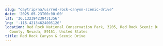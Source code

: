 ```yaml
---
slug: "daytrip/na/us/red-rock-canyon-scenic-drive"
date: '2025-05-23T00:00:00'
lat: '36.132394239431356'
lng: '-115.42134624005126'
location: Red Rock National Conservation Park, 3205, Red Rock Scenic Drive, Clark
  County, Nevada, 89161, United States
title: Red Rock Canyon & Scenic Drive
---
```



